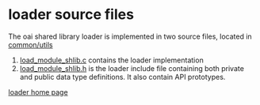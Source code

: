 # loader source files

The oai shared library loader is implemented in two source files, located in [common/utils](https://gitlab.eurecom.fr/oai/openairinterface5g/tree/develop/common/utils)
1. [load_module_shlib.c](https://gitlab.eurecom.fr/oai/openairinterface5g/tree/develop/common/utils/load_module_shlib.c) contains the loader implementation
1.  [load_module_shlib.h](https://gitlab.eurecom.fr/oai/openairinterface5g/tree/develop/common/utils/load_module_shlib.h) is the loader include file containing both private and public data type definitions. It also contain API prototypes.  

[loader home page](loader)